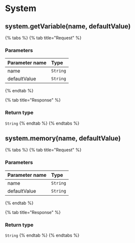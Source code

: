 # System

## system.getVariable(name, defaultValue)

 

{% tabs %}
{% tab title="Request" %}
### **Parameters**

| Parameter name | Type |
| :--- | :--- |
| name | `String` |
| defaultValue | `String` |
{% endtab %}

{% tab title="Response" %}
### Return type

`String`
{% endtab %}
{% endtabs %}

## system.memory(name, defaultValue)

 

{% tabs %}
{% tab title="Request" %}
### **Parameters**

| Parameter name | Type |
| :--- | :--- |
| name | `String` |
| defaultValue | `String` |
{% endtab %}

{% tab title="Response" %}
### Return type

`String`
{% endtab %}
{% endtabs %}

